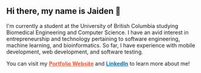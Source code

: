 <h2>Hi there, my name is Jaiden 👋</h2>

I'm currently a student at the University of British Columbia studying Biomedical Engineering and Computer Science. I have an avid interest in entrepreneurship and technology pertaining to software engineering, machine learning, and bioinformatics. So far, I have experience with mobile development, web development, and software testing.

You can visit my <a href="https://jaidensiu.vercel.app/" target="_blank" rel="noopener noreferrer" style="color: #ff5733; font-weight: bold; text-decoration: underline;">Portfolio Website</a> and <a href="https://www.linkedin.com/in/jaidensiu" target="_blank" rel="noopener noreferrer" style="color: #0077b5; font-weight: bold; text-decoration: underline;">LinkedIn</a> to learn more about me!

<!---
jaidensiu/jaidensiu is a ✨ special ✨ repository because its `README.md` (this file) appears on your GitHub profile.
You can click the Preview link to take a look at your changes.
--->

